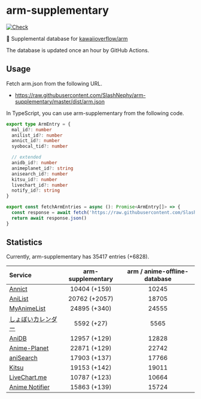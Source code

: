 # arm-supplementary

[![Check](https://github.com/SlashNephy/arm-supplementary/actions/workflows/check-node.yml/badge.svg)](https://github.com/SlashNephy/arm-supplementary/actions/workflows/check-node.yml)

💊 Supplemental database for [kawaiioverflow/arm](https://github.com/kawaiioverflow/arm)

The database is updated once an hour by GitHub Actions.

## Usage

Fetch arm.json from the following URL.

- https://raw.githubusercontent.com/SlashNephy/arm-supplementary/master/dist/arm.json

In TypeScript, you can use arm-supplementary from the following code.

```TypeScript
export type ArmEntry = {
  mal_id?: number
  anilist_id?: number
  annict_id?: number
  syobocal_tid?: number

  // extended
  anidb_id?: number
  animeplanet_id?: string
  anisearch_id?: number
  kitsu_id?: number
  livechart_id?: number
  notify_id?: string
}

export const fetchArmEntries = async (): Promise<ArmEntry[]> => {
  const response = await fetch('https://raw.githubusercontent.com/SlashNephy/arm-supplementary/master/dist/arm.json')
  return await response.json()
}
```

## Statistics

Currently, arm-supplementary has 35417 entries (+6828).

| Service                                     | arm-supplementary | arm / anime-offline-database |
| :------------------------------------------ | :---------------: | :--------------------------: |
| [Annict](https://annict.com)                |   10404 (+159)    |            10245             |
| [AniList](https://anilist.co)               |   20762 (+2057)   |            18705             |
| [MyAnimeList](https://myanimelist.net)      |   24895 (+340)    |            24555             |
| [しょぼいカレンダー](https://cal.syoboi.jp) |    5592 (+27)     |             5565             |
| [AniDB](https://anidb.net)                  |   12957 (+129)    |            12828             |
| [Anime-Planet](https://anime-planet.com)    |   22871 (+129)    |            22742             |
| [aniSearch](https://anisearch.com)          |   17903 (+137)    |            17766             |
| [Kitsu](https://kitsu.io)                   |   19153 (+142)    |            19011             |
| [LiveChart.me](https://livechart.me)        |   10787 (+123)    |            10664             |
| [Anime Notifier](https://notify.moe)        |   15863 (+139)    |            15724             |
